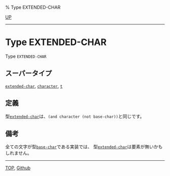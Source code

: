 % Type EXTENDED-CHAR

[UP](13.2.html)  

---

# Type **EXTENDED-CHAR**


Type `EXTENDED-CHAR`


## スーパータイプ

[`extended-char`](13.2.extended-char.html), [`character`](13.2.character-system-class.html), [`t`](4.4.t-system-class.html)


## 定義

型[`extended-char`](13.2.extended-char.html)は、`(and character (not base-char))`と同じです。


## 備考

全ての文字が型[`base-char`](13.2.base-char.html)である実装では、
型[`extended-char`](13.2.extended-char.html)は要素が無いかもしれません。


---
[TOP](index.html),  [Github](https://github.com/nptcl/npt-japanese)

